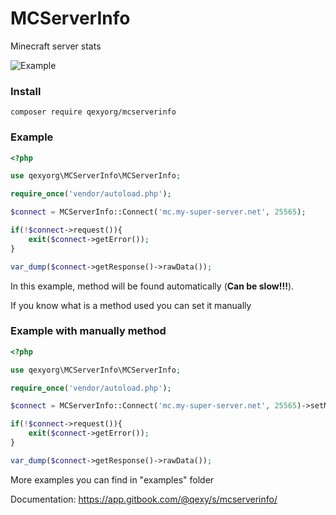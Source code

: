 # MCServerInfo
Minecraft server stats

![Example](https://i.imgur.com/bX7e4L6.png)

### Install
`composer require qexyorg/mcserverinfo`

### Example
```php
<?php

use qexyorg\MCServerInfo\MCServerInfo;

require_once('vendor/autoload.php');

$connect = MCServerInfo::Connect('mc.my-super-server.net', 25565);

if(!$connect->request()){
	exit($connect->getError());
}

var_dump($connect->getResponse()->rawData());
```
In this example, method will be found automatically (**Can be slow!!!**).


If you know what is a method used you can set it manually

### Example with manually method
```php
<?php

use qexyorg\MCServerInfo\MCServerInfo;

require_once('vendor/autoload.php');

$connect = MCServerInfo::Connect('mc.my-super-server.net', 25565)->setMethod(MCServerInfo::METHOD_PING);

if(!$connect->request()){
	exit($connect->getError());
}

var_dump($connect->getResponse()->rawData());
```

More examples you can find in "examples" folder

Documentation: https://app.gitbook.com/@qexy/s/mcserverinfo/
